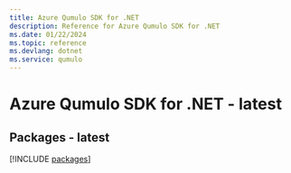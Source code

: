 ```yaml
---
title: Azure Qumulo SDK for .NET
description: Reference for Azure Qumulo SDK for .NET
ms.date: 01/22/2024
ms.topic: reference
ms.devlang: dotnet
ms.service: qumulo
---
```

# Azure Qumulo SDK for .NET - latest
## Packages - latest
[!INCLUDE [packages](qumulo-index.md)]